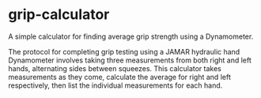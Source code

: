 # grip-calculator
A simple calculator for finding average grip strength using a Dynamometer.

The protocol for completing grip testing using a JAMAR hydraulic hand Dynamometer involves taking three measurements from both right and left hands, alternating sides between squeezes. This calculator takes measurements as they come, calculate the average for right and left respectively, then list the individual measurements for each hand.  
